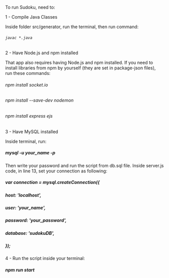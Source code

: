 To run Sudoku, need to: 

1 - Compile Java Classes

Inside folder src/generator, run the terminal, then run command: 
###### `javac *.java`

2 - Have Node.js and npm installed

That app also requires having Node.js and npm installed. If you need to install libraries from npm by yourself (they are set in package-json files), run these commands:
###### npm install socket.io
###### npm install --save-dev nodemon
###### npm install express ejs

3 - Have MySQL installed

Inside terminal, run: 
##### mysql -u your_name -p

Then write your password and run the script from db.sql file. Inside server.js code, in line 13, set your connection as following:

##### var connection = mysql.createConnection({
##### host: 'localhost',
##### user: 'your_name',
##### password: 'your_password',
##### database: 'sudokuDB',
##### });

4 - Run the script inside your terminal: 

##### npm run start
